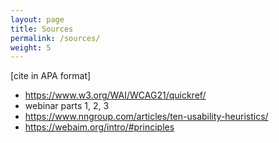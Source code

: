 ```yaml
---
layout: page
title: Sources
permalink: /sources/
weight: 5
---
```


[cite in APA format]

- https://www.w3.org/WAI/WCAG21/quickref/
- webinar parts 1, 2, 3
- https://www.nngroup.com/articles/ten-usability-heuristics/
- https://webaim.org/intro/#principles